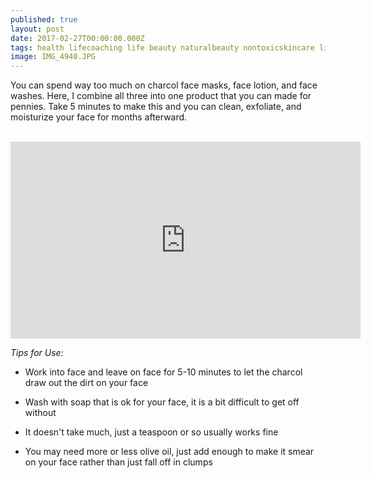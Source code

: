 ```yaml
---
published: true
layout: post
date: 2017-02-27T00:00:00.000Z
tags: health lifecoaching life beauty naturalbeauty nontoxicskincare lifestyle coaching chekcoach chekinstitute goals
image: IMG_4940.JPG
---
```


You can spend way too much on charcol face masks, face lotion, and face washes. Here, I combine all three into one product that you can made for pennies. Take 5 minutes to make this and you can clean, exfoliate, and moisturize your face for months afterward.

<br>

<iframe width="560" height="315" src="https://www.youtube.com/embed/xLHf6El0HZU" frameborder="0" allowfullscreen></iframe>

<br>

*Tips for Use:*

* Work into face and leave on face for 5-10 minutes to let the charcol draw out the dirt on your face

* Wash with soap that is ok for your face, it is a bit difficult to get off without

* It doesn't take much, just a teaspoon or so usually works fine

* You may need more or less olive oil, just add enough to make it smear on your face rather than just fall off in clumps
